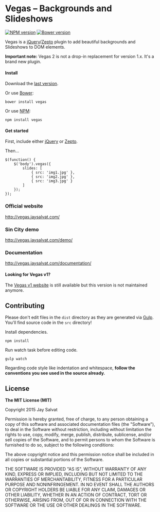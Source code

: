 Vegas – Backgrounds and Slideshows
==================================

[![NPM version](https://badge.fury.io/js/vegas.svg)](http://badge.fury.io/js/vegas)
[![Bower version](https://badge.fury.io/bo/vegas.svg)](http://badge.fury.io/bo/vegas)

Vegas is a [jQuery](http://jquery.com)/[Zepto](http://zeptojs.com) plugin 
to add beautiful backgrounds and Slideshows to DOM elements.

**Important note:** Vegas 2 is not a drop-in replacement for version 1.x. It's a brand new plugin.

#### Install

Download the [last version](http://jaysalvat.github.io/vegas/releases/latest/vegas.zip).

Or use [Bower](http://bower.io/):

    bower install vegas

Or use [NPM](https://www.npmjs.org/):

    npm install vegas

#### Get started

First, include either [jQuery](http://jquery.com) or [Zepto](http://zeptojs.com).

Then...

    $(function() {
        $('body').vegas({
            slides: [
                { src: 'img1.jpg' },
                { src: 'img2.jpg' },
                { src: 'img3.jpg' }
            ]
        });
    });

### Official website
http://vegas.jaysalvat.com/

### Sin City demo
http://vegas.jaysalvat.com/demo/

### Documentation
http://vegas.jaysalvat.com/documentation/

#### Looking for Vegas v1?

The [Vegas v1 website](http://v1.vegas.jaysalvat.com) is still available but this version is not maintained anymore.

Contributing
------------

Please don't edit files in the `dist` directory as they are generated via [Gulp](http://gulpjs.com). 
You'll find source code in the `src` directory!

Install dependencies.

    npm install

Run watch task before editing code. 

    gulp watch

Regarding code style like indentation and whitespace, **follow the conventions you see used in the source already.**

License
-------

**The MIT License (MIT)**

Copyright 2015 Jay Salvat

Permission is hereby granted, free of charge, to any person obtaining a copy
of this software and associated documentation files (the "Software"), to deal
in the Software without restriction, including without limitation the rights
to use, copy, modify, merge, publish, distribute, sublicense, and/or sell
copies of the Software, and to permit persons to whom the Software is
furnished to do so, subject to the following conditions:

The above copyright notice and this permission notice shall be included in
all copies or substantial portions of the Software.

THE SOFTWARE IS PROVIDED "AS IS", WITHOUT WARRANTY OF ANY KIND, EXPRESS OR
IMPLIED, INCLUDING BUT NOT LIMITED TO THE WARRANTIES OF MERCHANTABILITY,
FITNESS FOR A PARTICULAR PURPOSE AND NONINFRINGEMENT. IN NO EVENT SHALL THE
AUTHORS OR COPYRIGHT HOLDERS BE LIABLE FOR ANY CLAIM, DAMAGES OR OTHER
LIABILITY, WHETHER IN AN ACTION OF CONTRACT, TORT OR OTHERWISE, ARISING FROM,
OUT OF OR IN CONNECTION WITH THE SOFTWARE OR THE USE OR OTHER DEALINGS IN
THE SOFTWARE.
